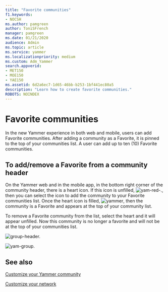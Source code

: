```yaml
---
title: "Favorite communities"
f1.keywords:
- NOCSH
ms.author: pamgreen
author: ToniSFrench    
manager: pamgreen
ms.date: 01/21/2020
audience: Admin
ms.topic: article
ms.service: yammer
ms.localizationpriority: medium
ms.custom: Adm_Yammer
search.appverid:
- MET150
- MOE150
- YAE150
ms.assetid: 6d2a6ec7-1d65-46bb-b253-1bf441ec80a5
description: "Learn how to create favorite communities."
ROBOTS: NOINDEX
---
```


# Favorite communities

In the new Yammer experience in both web and mobile, users can add Favorite communities. After adding a community as a Favorite, it is pinned to the top of your communities list. A user can add up to ten (10) Favorite communities.

## To add/remove a Favorite from a community header

On the Yammer web and in the mobile app, in the bottom right corner of the community header, there is a heart icon. If this icon is unfilled, ![yam-red-.](../media/yam-red-outline-heart.png), then you can select the icon to add the community to your Favorite communities list. Once the heart icon is filled, ![yammer](../media/yammer-red-heart.png), then the community is a Favorite and appears at the top of your community list.

To remove a Favorite community from the list, select the heart and it will appear unfilled. Now this community is no longer a favorite and will not be at the top of your communities list.

![group-header.](../media/yam-group-header-web.PNG)

![yam-group.](../media/kb/yam-group-header-mobile-red-heart.png)

## See also

[Customize your Yammer community](customize-your-yammer-community.md)

[Customize your network](customize-your-network.md)
